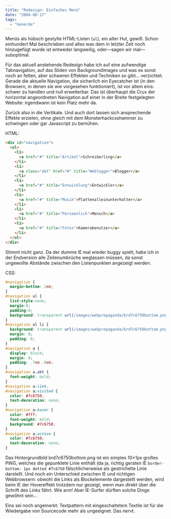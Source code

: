 ```yaml
---
title: "Redesign: Einfaches Menü"
date: "2004-08-17"
tags:
  - "Generde"
---
```


Menüs als hübsch gestylte HTML-Listen (`ul`), ein alter Hut, gewiß. Schon einhundert Mal beschrieben und alles was dem in letzter Zeit noch hinzugefügt wurde ist entweder langweilig, oder—sagen wir mal—suboptimal.

Für das aktuell anstehende Redesign habe ich auf eine aufwendige Tabnavigation, auf das Sliden von Backgroundimages und was es sonst noch an fetten, aber schweren Effekten und Techniken so gibt… verzichtet. Gerade die aktuelle Navigation, die sicherlich ein Eyecatcher ist (in den Browsern, in denen sie wie vorgesehen funktioniert), ist vor allem eins: schwer zu handlen und null erweiterbar. Das ist überhaupt die Crux der horizontal angeordneten Navigation auf einer in der Breite festgelegten Website: irgendwann ist kein Platz mehr da.

Zurück also in die Vertikale. Und auch dort lassen sich ansprechende Effekte erzielen, ohne gleich mit dem Monsterhackcsshammer zu schwingen oder gar Javascript zu bemühen.

HTML:
```html
<div id="navigation">
  <ul>
    <li>
      <a href="#" title="Artikel">Schreiberling</a>
    </li>
    <li>
      <a class="akt" href="#" title="Weblogger">Blogger</a>
    </li>
    <li>
      <a href="#" title="Entwicklung">Entwickler</a>
    </li>
    <li>
      <a href="#" title="Musik">Plattenalleinunterhalter</a>
    </li>
    <li>
      <a href="#" title="Persoenlich">Mensch</a>
    </li>
    <li>
      <a href="#" title="Fotos">Kamerabenutzer</a>
    </li>
  </ul>
</div>
```

Stimmt nicht ganz. Da der dumme IE mal wieder buggy spielt, habe ich in der Endversion alle Zeilenumbrüche weglassen müssen, da sonst ungewollte Abstände zwischen den Listenpunkten angezeigt werden.

CSS:
```css
#navigation {
  margin-bottom: 2em;
}
#navigation ul {
  list-style:none;
  margin:0;
  padding:0;
  background: transparent url(/images/webpropaganda/brd7c6750bottom.png) repeat-x top;
}
#navigation ul li {
  background: transparent url(/images/webpropaganda/brd7c6750bottom.png) repeat-x bottom;
  margin: 0;
  padding: 0;
}
#navigation a {
  display: block;
  margin: 0;
  padding: .7em .8em;
}
#navigation a.akt {
  font-weight: bold;
}
#navigation a:link,
#navigation a:visited {
  color: #7c6750;
  text-decoration: none;
}
#navigation a:hover {
  color: #fff;
  font-weight: bold;
  background: #7c6750;
}
#navigation a:active {
  color: #7c6750;
  text-decoration: none;
}
```

Das Hintergrundbild brd7c6750bottom.png ist ein simples 10×1px großes PiNG, welches die gepunktete Linie enthält (da ja, richtig geraten IE `border-bottom: 1px dotted #7c6750` fälschlicherweise als gestrichelte Linie darstellt. Und noch ein Unterschied zwischen IE und richtigen Webbrowsern: obwohl die Links als Blockelemente dargestellt werden, wird beim IE der Hovereffekt trotzdem nur gezeigt, wenn man direkt über die Schrift des Links fährt. Wie arm! Aber IE-Surfer dürften solche Dinge gewöhnt sein…

Eins sei noch angemerkt: Textpattern mit eingeschaltetem Textile ist für die Wiedergabe von Sourcecode mehr als ungeeignet. Das nervt.
